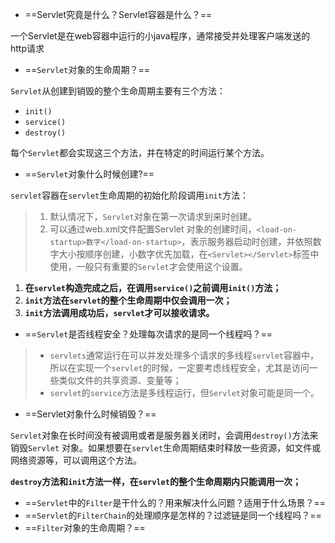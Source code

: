 * ==Servlet究竟是什么？Servlet容器是什么？==

一个Servlet是在web容器中运行的小java程序，通常接受并处理客户端发送的http请求

* ==`Servlet`对象的生命周期？==

`Servlet`从创建到销毁的整个生命周期主要有三个方法：

- `init()`
- `service()`
- `destroy()`

每个`Servlet`都会实现这三个方法，并在特定的时间运行某个方法。

* ==`Servlet`对象什么时候创建?==

`servlet`容器在`servlet`生命周期的初始化阶段调用`init`方法：
>1. 默认情况下，`Servlet`对象在第一次请求到来时创建。
>2. 可以通过web.xml文件配置Servlet 对象的创建时间，`<load-on-startup>数字</load-on-startup>`，表示服务器启动时创建，并依照数字大小按顺序创建，小数字优先加载，在`<Servlet></Servlet>`标签中使用，一般只有重要的`Servlet`才会使用这个设置。

1. **在`servlet`构造完成之后，在调用`service()`之前调用`init()`方法；**
2. **`init`方法在`servlet`的整个生命周期中仅会调用一次；**
3. **`init`方法调用成功后，`servlet`才可以接收请求。**

* ==`Servlet`是否线程安全？处理每次请求的是同一个线程吗？==

>* `servlets`通常运行在可以并发处理多个请求的多线程`servlet`容器中，所以在实现一个`servlet`的时候，一定要考虑线程安全，尤其是访问一些类似文件的共享资源、变量等；
>* `servlet`的`service`方法是多线程运行，但`Servlet`对象可能是同一个。

* ==Servlet对象什么时候销毁？==

`Servlet`对象在长时间没有被调用或者是服务器关闭时，会调用`destroy()`方法来销毁`Servlet` 对象。如果想要在`servlet`生命周期结束时释放一些资源，如文件或网络资源等，可以调用这个方法。

**`destroy`方法和`init`方法一样，在`servlet`的整个生命周期内只能调用一次；**


* ==`Servlet`中的`Filter`是干什么的？用来解决什么问题？适用于什么场景？==
* ==`Servlet`的`FilterChain`的处理顺序是怎样的？过滤链是同一个线程吗？==
* ==`Filter`对象的生命周期？==